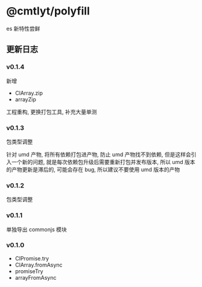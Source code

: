 # @cmtlyt/polyfill

es 新特性尝鲜

## 更新日志

### v0.1.4

新增

- ClArray.zip
- arrayZip

工程重构, 更换打包工具, 补充大量单测

### v0.1.3

包类型调整

针对 umd 产物, 将所有依赖打包进产物, 防止 umd 产物找不到依赖, 但是这样会引入一个新的问题, 就是每次依赖包升级后需要重新打包并发布版本, 所以 umd 版本的产物更新是滞后的, 可能会存在 bug, 所以建议不要使用 umd 版本的产物

### v0.1.2

包类型调整

### v0.1.1

单独导出 commonjs 模块

### v0.1.0

- ClPromise.try
- ClArray.fromAsync
- promiseTry
- arrayFromAsync
